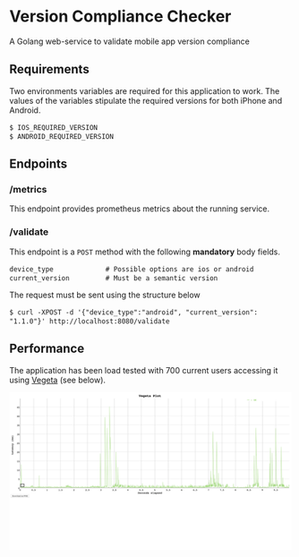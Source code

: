# Version Compliance Checker

A Golang web-service to validate mobile app version compliance

## Requirements

Two environments variables are required for this application to work.
The values of the variables stipulate the required versions for both iPhone and Android.

```
$ IOS_REQUIRED_VERSION
$ ANDROID_REQUIRED_VERSION
```

## Endpoints

### /metrics

This endpoint provides prometheus metrics about the running service.

### /validate

This endpoint is a `POST` method with the following **mandatory** body fields.

```
device_type             # Possible options are ios or android
current_version         # Must be a semantic version
```

The request must be sent using the structure below

```
$ curl -XPOST -d '{"device_type":"android", "current_version": "1.1.0"}' http://localhost:8080/validate
```

## Performance

The application has been load tested with 700 current users accessing it using [Vegeta](https://github.com/tsenart/vegeta) (see below).

![Alt text](img/vegeta-plot.png?raw=true "Load Test")